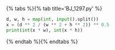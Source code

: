 {% tabs %}{% tab title='BJ_1297.py' %}

```py
d, w, h = map(int, input().split())
x = (d ** 2 / (w ** 2 + h ** 2)) ** 0.5
print(int(x * w), int(x * h))
```

{% endtab %}{% endtabs %}
